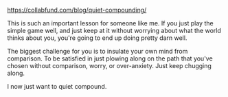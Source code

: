 https://collabfund.com/blog/quiet-compounding/

This is such an important lesson for someone like me. If you just play the simple game well, and just keep at it without worrying about what the world thinks about you, you're going to end up doing pretty darn well.

The biggest challenge for you is to insulate your own mind from comparison. To be satisfied in just plowing along on the path that you've chosen without comparison, worry, or over-anxiety. Just keep chugging along.

I now just want to quiet compound.